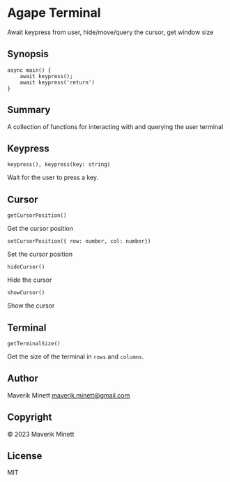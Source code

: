 # Agape Terminal

Await keypress from user, hide/move/query the cursor, get window size


## Synopsis

```
async main() {
    await keypress(); 
    await keypress('return')
}
```


## Summary

A collection of functions for interacting with and querying the user terminal


## Keypress

`keypress(), keypress(key: string)`

Wait for the user to press a key.


## Cursor

`getCursorPosition()`

Get the cursor position

`setCursorPosition({ row: number, col: number})`

Set the cursor position

`hideCursor()`

Hide the cursor

`showCursor()`

Show the cursor


## Terminal

`getTerminalSize()`

Get the size of the terminal in `rows` and `columns`.


## Author

Maverik Minett  maverik.minett@gmail.com


## Copyright

© 2023 Maverik Minett


## License

MIT
